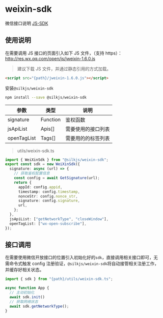 # weixin-sdk

微信接口说明 [JS-SDK](https://developers.weixin.qq.com/doc/offiaccount/OA_Web_Apps/JS-SDK.html)

## 使用说明

在需要调用 JS 接口的页面引入如下 JS 文件，（支持 https）：http://res.wx.qq.com/open/js/jweixin-1.6.0.js

> 建议下载 JS 文件，并通过静态引用的方式加载。

```html
<script src="{path}/jweixin-1.6.0.js"></script>
```

安装`@silkjs/weixin-sdk`

```bash
npm install --save @silkjs/weixin-sdk
```

| 参数        | 类型     | 说明               |
| ----------- | -------- | ------------------ |
| signature   | Function | 鉴权函数           |
| jsApiList   | Apis[]   | 需要使用的接口列表 |
| openTagList | Tags[]   | 需要用的的标签列表 |

> utils/weixin-sdk.ts

```typescript
import { WeiXinSdk } from "@silkjs/weixin-sdk";
export const sdk = new WeiXinSdk({
  signature: async (url) => {
    // 获取鉴权配置信息
    const config = await GetSignature(url);
    return {
      appId: config.appid,
      timestamp: config.timestamp,
      nonceStr: config.nonce_str,
      signature: config.signature,
      url,
    };
  },
  jsApiList: ["getNetworkType", "closeWindow"],
  openTagList: ["wx-open-subscribe"],
});
```

## 接口调用

在需要使用微信开放接口的位置引入初始化好的`sdk`，直接调用相关接口即可，无需命令式触发 config 注册验证，`@silkjs/weixin-sdk`将自动接管相关注册工作，并缓存好相关状态。

```ts
import { sdk } from "{path}/utils/weixin-sdk.ts";

async function App {
  // 主动初始化
  await sdk.init()
  // 获取网络状态
  await sdk.getNetworkType();
}
```
